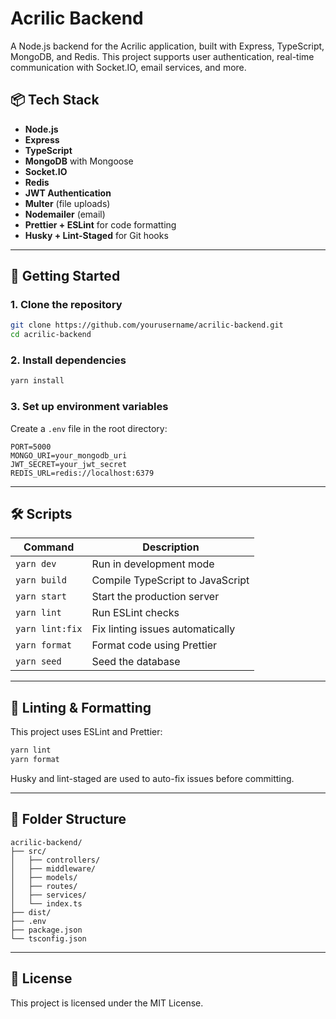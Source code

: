 # Acrilic Backend

A Node.js backend for the Acrilic application, built with Express, TypeScript, MongoDB, and Redis. This project supports user authentication, real-time communication with Socket.IO, email services, and more.

## 📦 Tech Stack

- **Node.js**
- **Express**
- **TypeScript**
- **MongoDB** with Mongoose
- **Socket.IO**
- **Redis**
- **JWT Authentication**
- **Multer** (file uploads)
- **Nodemailer** (email)
- **Prettier + ESLint** for code formatting
- **Husky + Lint-Staged** for Git hooks

---

## 🚀 Getting Started

### 1. Clone the repository

```bash
git clone https://github.com/yourusername/acrilic-backend.git
cd acrilic-backend
```

### 2. Install dependencies

```bash
yarn install
```

### 3. Set up environment variables

Create a `.env` file in the root directory:

```env
PORT=5000
MONGO_URI=your_mongodb_uri
JWT_SECRET=your_jwt_secret
REDIS_URL=redis://localhost:6379
```

---

## 🛠️ Scripts

| Command         | Description                      |
| --------------- | -------------------------------- |
| `yarn dev`      | Run in development mode          |
| `yarn build`    | Compile TypeScript to JavaScript |
| `yarn start`    | Start the production server      |
| `yarn lint`     | Run ESLint checks                |
| `yarn lint:fix` | Fix linting issues automatically |
| `yarn format`   | Format code using Prettier       |
| `yarn seed`     | Seed the database                |

---

## 🧪 Linting & Formatting

This project uses ESLint and Prettier:

```bash
yarn lint
yarn format
```

Husky and lint-staged are used to auto-fix issues before committing.

---

## 📂 Folder Structure

```
acrilic-backend/
├── src/
│   ├── controllers/
│   ├── middleware/
│   ├── models/
│   ├── routes/
│   ├── services/
│   └── index.ts
├── dist/
├── .env
├── package.json
└── tsconfig.json
```

---

## 📜 License

This project is licensed under the MIT License.
